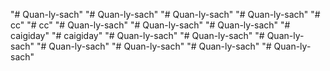 "# Quan-ly-sach" 
"# Quan-ly-sach" 
"# Quan-ly-sach" 
"# Quan-ly-sach" 
"# cc" 
"# cc" 
"# Quan-ly-sach" 
"# Quan-ly-sach" 
"# Quan-ly-sach" 
"# caigiday" 
"# caigiday" 
"# Quan-ly-sach" 
"# Quan-ly-sach" 
"# Quan-ly-sach" 
"# Quan-ly-sach" 
"# Quan-ly-sach" 
"# Quan-ly-sach" 
"# Quan-ly-sach" 
